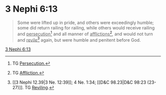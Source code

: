 # 3 Nephi 6:13

> Some were lifted up in pride, and others were exceedingly humble; some did return railing for railing, while others would receive railing and <u>persecution</u>[^a] and all manner of <u>afflictions</u>[^b], and would not turn and <u>revile</u>[^c] again, but were humble and penitent before God.

[3 Nephi 6:13](https://www.churchofjesuschrist.org/study/scriptures/bofm/3-ne/6?lang=eng&id=p13#p13)


[^a]: TG [Persecution.](https://www.churchofjesuschrist.org/study/scriptures/tg/persecution?lang=eng)
[^b]: TG [Affliction.](https://www.churchofjesuschrist.org/study/scriptures/tg/affliction?lang=eng)
[^c]: [[3 Nephi 12.39|3 Ne. 12:39]]; 4 Ne. 1:34; [[D&C 98.23|D&C 98:23 (23-27)]]. TG [Reviling](https://www.churchofjesuschrist.org/study/scriptures/tg/reviling?lang=eng).

